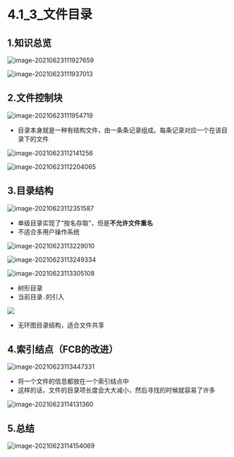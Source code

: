 # 4.1_3_文件目录

## 1.知识总览

![image-20210623111927659](https://tuchuang-01.oss-cn-beijing.aliyuncs.com/img/image-20210623111927659.png)

![image-20210623111937013](https://tuchuang-01.oss-cn-beijing.aliyuncs.com/img/image-20210623111937013.png)

## 2.文件控制块

![image-20210623111954719](https://tuchuang-01.oss-cn-beijing.aliyuncs.com/img/image-20210623111954719.png)

- 目录本身就是一种有结构文件，由一条条记录组成。每条记录对应一个在该目录下的文件

![image-20210623112141256](https://tuchuang-01.oss-cn-beijing.aliyuncs.com/img/image-20210623112141256.png)

![image-20210623112204065](https://tuchuang-01.oss-cn-beijing.aliyuncs.com/img/image-20210623112204065.png)

## 3.目录结构

![image-20210623112351587](https://tuchuang-01.oss-cn-beijing.aliyuncs.com/img/image-20210623112351587.png)

- 单级目录实现了“按名存取”，但是**不允许文件重名**
- 不适合多用户操作系统

![image-20210623113229010](https://tuchuang-01.oss-cn-beijing.aliyuncs.com/img/image-20210623113229010.png)

![image-20210623113249334](https://tuchuang-01.oss-cn-beijing.aliyuncs.com/img/image-20210623113249334.png)

![image-20210623113305108](C:\Users\ZhiChao\AppData\Roaming\Typora\typora-user-images\image-20210623113305108.png)

- 树形目录
- 当前目录`.`的引入

![](https://tuchuang-01.oss-cn-beijing.aliyuncs.com/img/image-20210623113349068.png)

- 无环图目录结构，适合文件共享

## 4.索引结点（FCB的改进）

![image-20210623113447331](https://tuchuang-01.oss-cn-beijing.aliyuncs.com/img/image-20210623113447331.png)

- 将一个文件的信息都放在一个索引结点中
- 这样的话，文件的目录项长度会大大减小，然后寻找的时候就容易了许多

![image-20210623114131360](https://tuchuang-01.oss-cn-beijing.aliyuncs.com/img/image-20210623114131360.png)



## 5.总结

![image-20210623114154069](https://tuchuang-01.oss-cn-beijing.aliyuncs.com/img/image-20210623114154069.png)

